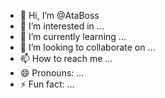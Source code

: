 - 👋 Hi, I’m @AtaBoss
- 👀 I’m interested in ...
- 🌱 I’m currently learning ...
- 💞️ I’m looking to collaborate on ...
- 📫 How to reach me ...
- 😄 Pronouns: ...
- ⚡ Fun fact: ...

<!---
AtaBoss/AtaBoss is a ✨ special ✨ repository because its `README.md` (this file) appears on your GitHub profile.
You can click the Preview link to take a look at your changes.
--->
